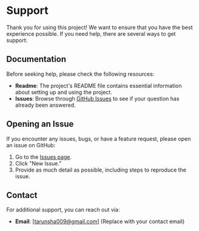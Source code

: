 # Support

Thank you for using this project! We want to ensure that you have the best experience possible. If you need help, there are several ways to get support:

## Documentation

Before seeking help, please check the following resources:

- **Readme**: The project's README file contains essential information about setting up and using the project.
- **Issues**: Browse through [GitHub Issues](https://github.com/tarunsha009/python-code-quality-analyzer/issues) to see if your question has already been answered.

## Opening an Issue

If you encounter any issues, bugs, or have a feature request, please open an issue on GitHub:

1. Go to the [Issues page](https://github.com/tarunsha009/python-code-quality-analyzer/issues).
2. Click "New Issue."
3. Provide as much detail as possible, including steps to reproduce the issue.

## Contact

For additional support, you can reach out via:

- **Email**: [tarunsha009@gmail.com] (Replace with your contact email)
